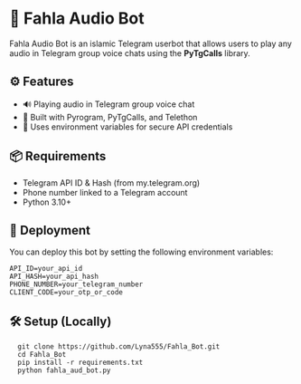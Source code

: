 # 🤖 **Fahla Audio Bot**

Fahla Audio Bot is an islamic Telegram userbot that allows users to play any audio in Telegram group voice chats using the **PyTgCalls** library.

## ⚙️ **Features**

  - 🔊 Playing audio in Telegram group voice chat
  - 📱 Built with Pyrogram, PyTgCalls, and Telethon
  - 🔐 Uses environment variables for secure API credentials

## 📦 **Requirements**

  - Telegram API ID & Hash (from my.telegram.org)
  - Phone number linked to a Telegram account
  - Python 3.10+

## 🚀 **Deployment**

You can deploy this bot by setting the following environment variables:

    API_ID=your_api_id
    API_HASH=your_api_hash
    PHONE_NUMBER=your_telegram_number
    CLIENT_CODE=your_otp_or_code


## 🛠️ **Setup (Locally)**

      git clone https://github.com/Lyna555/Fahla_Bot.git
      cd Fahla_Bot
      pip install -r requirements.txt
      python fahla_aud_bot.py
